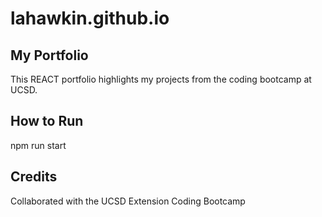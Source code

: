 # lahawkin.github.io 

## My Portfolio
This REACT portfolio highlights my projects from the coding bootcamp at UCSD.   

## How to Run

npm run start

## Credits

Collaborated with the UCSD Extension Coding Bootcamp
